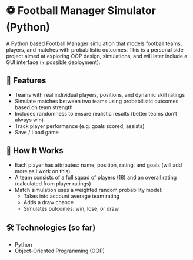 # ⚽ Football Manager Simulator (Python)

A Python based Football Manager simulation that models football teams, players, and matches with probabilistic outcomes. This is a personal side project aimed at exploring OOP design, simulations, and will later include a GUI interface (+ possible deployment).

## 🚀 Features

- Teams with real individual players, positions, and dynamic skill ratings
- Simulate matches between two teams using probabilistic outcomes based on team strength
- Includes randomness to ensure realistic results (better teams don’t always win)
- Track player performance (e.g. goals scored, assists)
- Save / Load game

## 🧠 How It Works

- Each player has attributes: name, position, rating, and goals (will add more as i work on this)
- A team consists of a full squad of players (18) and an overall rating (calculated from player ratings)
- Match simulation uses a weighted random probability model:
  - Takes into account average team rating
  - Adds a draw chance
  - Simulates outcomes: win, lose, or draw

## 🛠 Technologies (so far)

- Python
- Object-Oriented Programming (OOP)
